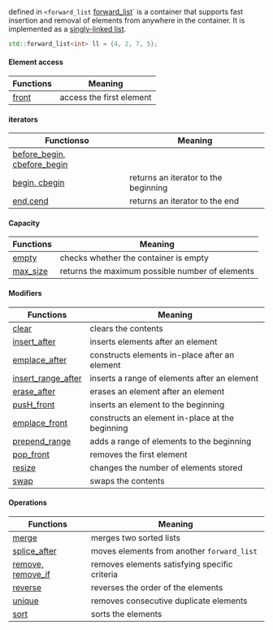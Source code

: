 defined in `<forward_list`
[forward_list](https://en.cppreference.com/w/cpp/container/forward_list)` is a container that supports fast insertion and removal of elements from anywhere in the container. It is implemented as a [singly-linked list](obsidian://open?vault=obsidian&file=Programming%2FData_Structures%2FLinked%20Lists).


```cpp
std::forward_list<int> ll = {4, 2, 7, 5};
```

#### Element access
| Functions | Meaning |
| ---- | ---- |
| [front](https://en.cppreference.com/w/cpp/container/forward_list/front) | access the first element |

#### iterators
| Functionso | Meaning |
| ---- | ---- |
| [before_begin, cbefore_begin](https://en.cppreference.com/w/cpp/container/forward_list/before_begin) |  |
| [begin, cbegin](https://en.cppreference.com/w/cpp/container/forward_list/begin) | returns an iterator to the beginning |
| [end,cend](https://en.cppreference.com/w/cpp/container/forward_list/end) | returns an iterator to the end |

#### Capacity
| Functions | Meaning |
| ---- | ---- |
| [empty](https://en.cppreference.com/w/cpp/container/forward_list/empty) | checks whether the container is empty |
| [max_size](https://en.cppreference.com/w/cpp/container/forward_list/max_size) | returns the maximum possible number of elements |

#### Modifiers
| Functions | Meaning |
| ---- | ---- |
| [clear](https://en.cppreference.com/w/cpp/container/forward_list/clear) | clears the contents |
| [insert_after](https://en.cppreference.com/w/cpp/container/forward_list/insert_after) | inserts elements after an element |
| [emplace_after](https://en.cppreference.com/w/cpp/container/forward_list/emplace_after) | constructs elements in-place after an element |
| [insert_range_after](https://en.cppreference.com/w/cpp/container/forward_list/insert_range_after) | inserts a range of elements after an element |
| [erase_after](https://en.cppreference.com/w/cpp/container/forward_list/erase_after) | erases an element after an element |
| [pusH_front](https://en.cppreference.com/w/cpp/container/forward_list/push_front) | inserts an element to the beginning |
| [emplace_front](https://en.cppreference.com/w/cpp/container/forward_list/emplace_front) | constructs an element in-place at the beginning |
| [prepend_range](https://en.cppreference.com/w/cpp/container/forward_list/prepend_range) | adds a range of elements to the beginning |
| [pop_front](https://en.cppreference.com/w/cpp/container/forward_list/pop_front) | removes the first element |
| [resize](https://en.cppreference.com/w/cpp/container/forward_list/resize) | changes the number of elements stored |
| [swap](https://en.cppreference.com/w/cpp/container/forward_list/swap) | swaps the contents |

#### Operations
| Functions | Meaning |
| ---- | ---- |
| [merge](https://en.cppreference.com/w/cpp/container/forward_list/merge) | merges two sorted lists |
| [splice_after](https://en.cppreference.com/w/cpp/container/forward_list/splice_after) | moves elements from another `forward_list` |
| [remove, remove_if](https://en.cppreference.com/w/cpp/container/forward_list/remove) | removes elements satisfying specific criteria |
| [reverse](https://en.cppreference.com/w/cpp/container/forward_list/reverse) | reverses the order of the elements |
| [unique](https://en.cppreference.com/w/cpp/container/forward_list/unique) | removes consecutive duplicate elements |
| [sort](https://en.cppreference.com/w/cpp/container/forward_list/sort) | sorts the elements |
